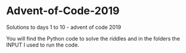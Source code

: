 # Advent-of-Code-2019
Solutions to days 1 to 10 - advent of code 2019


You will find the Python code to solve the riddles and in the folders the INPUT I used to run the code.
